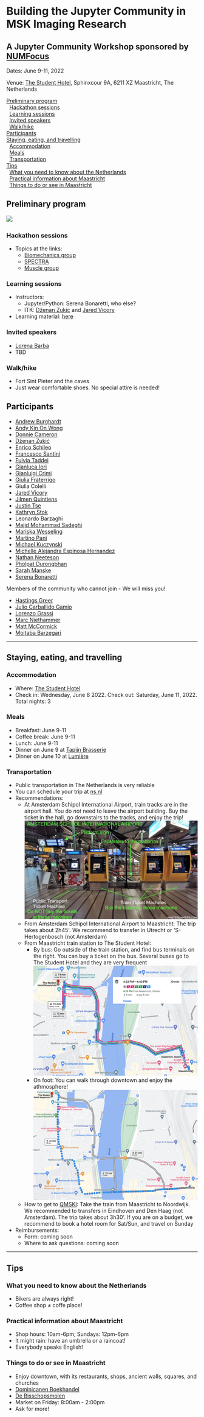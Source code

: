 # Building the Jupyter Community in MSK Imaging Research
## A Jupyter Community Workshop sponsored by [NUMFocus](https://numfocus.org/)

Dates: June 9-11, 2022

Venue: [The Student Hotel](https://www.thestudenthotel.com/maastricht/), Sphinxcour 9A, 6211 XZ Maastricht, The Netherlands 

[Preliminary program](#Preliminary-program)  
&nbsp; [Hackathon sessions](#Hackathon-sessions)    
&nbsp; [Learning sessions](#Learning-sessions)    
&nbsp; [Invited speakers](#Invited-speakers)     
&nbsp; [Walk/hike](#Walk/hike)    
[Participants](#Participants)  
[Staying, eating, and travelling](Staying-eating-travelling)    
&nbsp; [Accommodation](#Accommodation)  
&nbsp; [Meals](#Meals)  
&nbsp; [Transportation](#Transportation)  
[Tips](#Tips)   
&nbsp; [What you need to know about the Netherlands](#What-you-need-to-know-about-the-Netherlands)     
&nbsp; [Practical information about Maastricht ](#Practical-information-about-Maastricht)    
&nbsp; [Things to do or see in Maastricht](#Things-to-do-or-see-in-Maastricht)     

## Preliminary program

![](./figure/program_draft.png)


### Hackathon sessions

- Topics at the links:
  - [Biomechanics group](./hackathons/biomech.pdf) 
  - [SPECTRA]()
  - [Muscle group]()

### Learning sessions

- Instructors:
  - Jupyter/Python: Serena Bonaretti, who else?
  - ITK: [Dženan Zukić](https://www.kitware.com/dzenan-zukic/) and [Jared Vicory](https://www.kitware.com/jared-vicory/)  
- Learning material: [here]()

### Invited speakers
- [Lorena Barba](https://about.me/lorenabarba)
- TBD


### Walk/hike
- Fort Sint Pieter and the caves
- Just wear comfortable shoes. No special attire is needed!

## Participants
- [Andrew	Burghardt](https://profiles.ucsf.edu/andrew.burghardt)
- [Andy Kin On Wong](https://www.uhnresearch.ca/researcher/andy-kin-wong)
- [Donnie	Cameron](https://www.spierziektencentrum.nl/person/dr-donnie-cameron/)
- [Dženan	Zukić](https://www.kitware.com/dzenan-zukic/)
- [Enrico	Schileo](https://www.ior.it/en/ricerca-e-innovazione/enrico-schileo-msc-phd)
- [Francesco	Santini](https://www.francescosantini.com/wp/)
- [Fulvia	Taddei](https://www.ior.it/en/ricerca-e-innovazione/fulvia-taddei-biomedical-engineer)
- [Gianluca	Iori](https://github.com/gianthk)
- [Gianluigi	Crimi](https://www.ior.it/en/ricerca-e-innovazione/gianluigi-crimi)
- [Giulia	Fraterrigo](https://www.ior.it/en/ricerca-e-innovazione/ing-giulia-fraterrigo)
- Giulia	Colelli
- [Jared Vicory](https://www.kitware.com/jared-vicory/)
- [Jilmen	Quintiens](https://www.kuleuven.be/wieiswie/nl/person/00139075)
- [Justin	Tse](https://cumming.ucalgary.ca/labs/manske/our-team/justin-tse)
- [Kathryn	Stok](https://biomedical.eng.unimelb.edu.au/integrative-cartilage/people)
- Leonardo	Barzaghi
- [Majid	Mohammad Sadeghi](https://www.maastrichtuniversity.nl/p70077839)
- [Mariska	Wesseling](https://www.linkedin.com/in/mariska-wesseling-6230b816/?originalSubdomain=nl)
- [Martino	Pani](https://www.port.ac.uk/about-us/structure-and-governance/our-people/our-staff/martino-pani)
- [Michael	Kuczynski](https://cumming.ucalgary.ca/labs/manske/our-team/michael-kuczynski)
- [Michelle Alejandra	Espinosa Hernandez](https://www.linkedin.com/in/michelleaespinosah )
- [Nathan	Neeteson](https://www.ucalgary.ca/labs/bonelab/nathan-neeteson)
- [Pholpat	Durongbhan](https://www.linkedin.com/in/pholpatd/?originalSubdomain=au)
- [Sarah	Manske](https://cumming.ucalgary.ca/departments/radiology/profiles/sarah-manske)
- [Serena Bonaretti](https://sbonaretti.github.io/)

Members of the community who cannot join - We will miss you!
- [Hastings	Greer](https://biag.cs.unc.edu/author/hastings-greer/)
- [Julio	Carballido Gamio](https://profiles.ucdenver.edu/display/12755883)
- [Lorenzo	Grassi](https://portal.research.lu.se/en/persons/lorenzo-grassi)
- [Marc	Niethammer](https://cs.unc.edu/person/marc-niethammer/)
- [Matt	McCormick](https://www.kitware.com/matt-mccormick/)
- [Mojtaba	Barzegari](https://mbarzegary.github.io/)

---

## Staying, eating, and travelling

### Accommodation
- Where: [The Student Hotel](https://www.thestudenthotel.com/maastricht/) 
- Check in: Wednesday, June 8 2022. Check out: Saturday, June 11, 2022. Total nights: 3

### Meals
- Breakfast: June 9-11
- Coffee break: June 9-11
- Lunch: June 9-11
- Dinner on June 9 at [Tapijn Brasserie](https://www.tapijn.nl/)
- Dinner on June 10 at [Lumière](https://lumiere.nl/)

### Transportation 
- Public transportation in The Netherlands is very reliable
- You can schedule your trip at [ns.nl](https://www.ns.nl/en)
- Recommendations: 
  - At Amsterdam Schipol International Airport, train tracks are in the airport hall. You do *not* need to leave the airport building. Buy the ticket in the hall, go downstairs to the tracks, and enjoy the trip!
    ![](./figures/schipol_trains.png)
  - From Amsterdam Schipol International Airport to Maastricht: The trip takes about 2h45'. We recommend to transfer in Utrecht or 'S-Hertogenbosch (not Amsterdam) 
  - From Maastricht train station to The Student Hotel:
    - By bus: Go outside of the train station, and find bus terminals on the right. You can buy a ticket on the bus. Several buses go to The Student Hotel and they are very frequent
      ![](./figures/maastricht_buses.png)   
    - On foot: You can walk through downtown and enjoy the athmosphere! 
      ![](./figures/maastricht_walking.png)  
  - How to get to [QMSKI](https://qmski.org/): Take the train from Maastricht to Noordwijk. We recommended to transfers in Eindhoven and Den Haag (not Amsterdam). The trip takes about 3h30'. If you are on a budget, we recommend to book a hotel room for Sat/Sun, and travel on Sunday
- Reimbursements: 
  - Form: coming soon
  - Where to ask questions: coming soon 

---
## Tips

### What you need to know about the Netherlands
- Bikers are always right! 
- Coffee shop &#8800; coffe place!

### Practical information about Maastricht 
- Shop hours: 10am-6pm; Sundays: 12pm-6pm
- It might rain: have an umbrella or a raincoat!
- Everybody speaks English!

### Things to do or see in Maastricht
- Enjoy downtown, with its restaurants, shops, ancient walls, squares, and churches
- [Dominicanen Boekhandel](https://libris.nl/dominicanen)
- [De Bisschopsmolen](https://www.bisschopsmolen.nl/)
- Market on Friday: 8:00am - 2:00pm 
- Ask for more!

